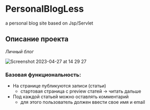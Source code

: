 # PersonalBlogLess
a personal blog site based on Jsp/Servlet

## Описание **проекта**

*Личный блог*

![Screenshot 2023-04-27 at 14 29 27](https://user-images.githubusercontent.com/99659178/234849092-9a362653-bade-4359-bf99-84c8f1839201.png)

### Базовая функциональность:

- На странице публикуются записи (статьи)
    - стартовая страница с preview статей → читать дальше
- Под каждой статьей можно оставлять комментарий
    - для этого пользователь должен ввести свое имя и email

